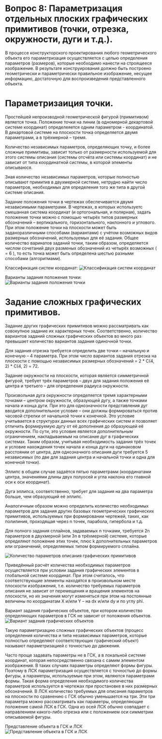 # Вопрос 8: Параметризация отдельных плоских графических примитивов (точки, отрезка, окружности, дуги и т.д.).

В процессе конструкторского проектирования любого геометрического объекта его параметризация осуществляется с целью определения параметров (размеров), которые необходимо нанести на строящееся изображение. В результате конструирования должно быть построено геометрически и параметрически правильное изображение, несущее информацию, достаточную для воспроизведения представленного объекта.

# Параметризаиция точки.

Простейшей непроизводной геометрической фигурой (примитивом) является точка. Положение точки на линии (в одномерной декартовой системе координат) определеяется одним параметром - координатой. В декартовой системе на плоскости точка определяется двумя параметрами, а в трёхмерной – тремя.

Количество независимых параметров, определяющих точку, и более сложные примитивы, зависит только от размерности используемой для этого системы описания (системы отсчёта или системы координат) и не зависит от типа координатной системы, в которой элементы описываюся.

Зная количество независимых параметров, которые полностью описывают примитив в двухмерной системе, нетрудно найти число параметров, необходимых для определения того же типа в другой системе описания.

Задание положения точки в чертежах обеспечивается двумя независимыми параметрами. В чертежах, в которых используетс смешанная система координат (и ортогональная, и полярная), задать положение точки можно с помощью четырёх типов размерных обозначений – вертикального, горизонтального, наклонного и углового. При этом положение точки на плоскости может быть заданоразличными способами (вариантами) с учётом возможных видов размерных обозначений, используемых для её задания. Общее количество варинатов заданий точки, таким образом, определяется числом сочетаний двух разменых обозначений из четырёх возможных ( = 6 ), то есть точка может быть определена шестью разными способами (алгоритмами).

Классификация систем координат:
![Классификация систем координат](../resources/imgs/8/pic_1.jpg)

Варианты задания положения точки:
![Варианты задания положения точки](../resources/imgs/8/pic_2.jpg)

# Задание сложных графических примитивов.

Задание других графических примитивов можно рассматривать как совокупное задание их характерных точек. Соответственно, количество вариантов заданий сложных графических объектов во много раз превышает количество вариантов задания одиночной точки.

Для задания отрезка требуется определить две точки – начальную и конечную – 4 параметра. При этом число вариантов задания отрезка на плоскости с помощью независимых размерных обозначений = 2 * C(4, 2) * C(4, 2) = 72.

Задание окружности на плоскости, которая является симметричной фигурой, требует трёх параметров – двух для задания положения её центра и третьего – для определения радиуса окружности.

Произвольная дуга окружности определяется тремя характерными точками – центром окружности, образующей дугу, а также точками начала и конца дуги. При это для однозначности представления дуг вводится дополнительное условие – они должны формироваться против часовой стрелки от начальной точки к конечной. Это условие учитывается в структурах данных всех графических систем и позволяет отличить формируемую дугу от её дополнения до образующей её окружности. По сути, это условие является дополнительным ограничением, накладываемым на описание дуг в графических системах. Таким образом, учитывая необходимость задания трёх точек и условие нахождения точек начала и конца дуги на одинаковом расстоянии от центра, для однозначного описания дуги требуется 5 независимых (по две для задания центра и начальной точки и одна для конечной точки).

Эллипс в общем случае задаётся пятью параметрами (координатами центра, значениями длины двух полуосей и угла наклона его главной оси к оси координат).

Дуга эллипса, соответственно, требует для задания на два параметра больше, чем образующий её эллипс.

Аналогичным образом можно определить количество необходимых параметров для задания других базовых геометрических графических примитивов, используемых при формировании чертежей, таких, как полилиния, проходящая через n точек, парабола, гипербола и т.д.

Для полного задания сплайнов, задаваемых n точками, требуется 2n параметров в двухмерной (или 3n в трёхмерной) системе, которые определяют положение этих точек, плюс k дополнительных параметров или ограничений, определяемых типом формируемого сплайна.

![Количество параметров описания графических примитивов](../resources/imgs/8/pic_3.jpg)

Приведённый расчёт количества необходимых параметров осуществляется при условии задания графических элементов в глобальной системе координат. При этом считалось, что соответствующие элементы находятся в произвольном месте плоскости изображения, т.е. количество требуемых параметров описания не зависит от перемещения и вращения элементов на плоскости, но их значения могут изменяться при этом на постоянные величины по координатам X и/или Y – на dx и/или dy и по углу phi.

Вариант задания графических объектов, при котором количество определяющих параметров в ГСК не зависит от положения объектов.
![Вариант задания графических объектов](../resources/imgs/pic_4.jpg)

Такую параметризацию сложных графических объектов (процесс определения количества и типа независимых параметров, которые полностью определяют соответствующих графический объект) называют параметризацией с точностью до движения.

Часто проще задавать параметры не в ГСК, а в локальной системе координат, которая непосредственно связана с самим элементом изображения. В таких случаях параметры определяют формы фигуры. Поэтому в ЛСК параметризация осуществляется с точностью до формы фигуры, а параметры, используемые при этом, являются параметрами формы. Такая форма определения необходимого количества параметров используется в чертежах при простановке в них размерных обозначений. В ЛСК количество требуемых для описания параметров на плоскости по сравнению с ГСК обычно уменьшается на три. Эти три параметра можно рассматривать как параметры, определяющие положение самой ЛСК в ГСК. Одна из осей ЛСК обычно совпадает с направлением какого-либо отрезка или с положением оси симметрии описываемой фигуры.

Представление объекта в ГСК и ЛСК
![Представление объекта в ГСК и ЛСК](../resources/imgs/8/pic_5.jpg)

